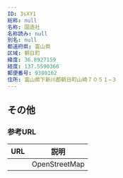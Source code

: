 ```yaml
---
ID: 3sXY1
総称: null
名称: 国造社
名称読み: null
別名: null
都道府県: 富山県
区域: 朝日町
緯度: 36.8927159
経度: 137.5590366
郵便番号: 9380162
住所: 富山県下新川郡朝日町山崎７０５１−３
---
```


## その他

### 参考URL

| URL | 説明          |
| --- | ------------- |
|     | OpenStreetMap |

